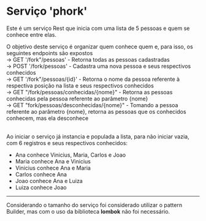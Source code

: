 # Serviço 'phork'

Este é um serviço Rest que inicia com uma lista de 5 pessoas e quem se conhece entre elas. 

O objetivo deste serviço é organizar quem conhece quem e, para isso, os seguintes endpoints são expostos<br>
-> GET '/fork"/pessoas' - Retorna todas as pessoas cadastradas<br>
-> POST '/fork/pessoas' - Cadastra uma nova pessoa e seus respectivos conhecidos<br>
-> GET '/fork"/pessoas/{id}' - Retorna o nome da pessoa referente à respectiva posição na lista e seus respectivos conhecidos<br>
-> GET "/fork/pessoas/conhecidas/{nome}" - Retorna as pessoas conhecidas pela pessoa referente ao parâmetro {nome}<br>
-> GET "fork/pessoas/desconhecidas/{nome}" - Tomando a pessoa referente ao parâmetro {nome}, retorna as pessoas que os conhecidos conhecem, mas ela desconhece<br><br>


Ao iniciar o serviço já instancia e populada a lista, para não iniciar vazia, com 6 registros e seus respectivos conhecidos:<br>
- Ana conhece Vinicius, Maria, Carlos e Joao<br>
- Maria conhece Ana e Vinicius
- Vinicius conhece Ana e Maria
- Carlos conhece Ana
- Joao conhece Ana e Luiza
- Luiza conhece Joao

<hr>

Considerando o tamanho do serviço foi considerado utilizar o pattern Builder, mas com o uso da biblioteca <b>lombok</b> não foi necessário.
